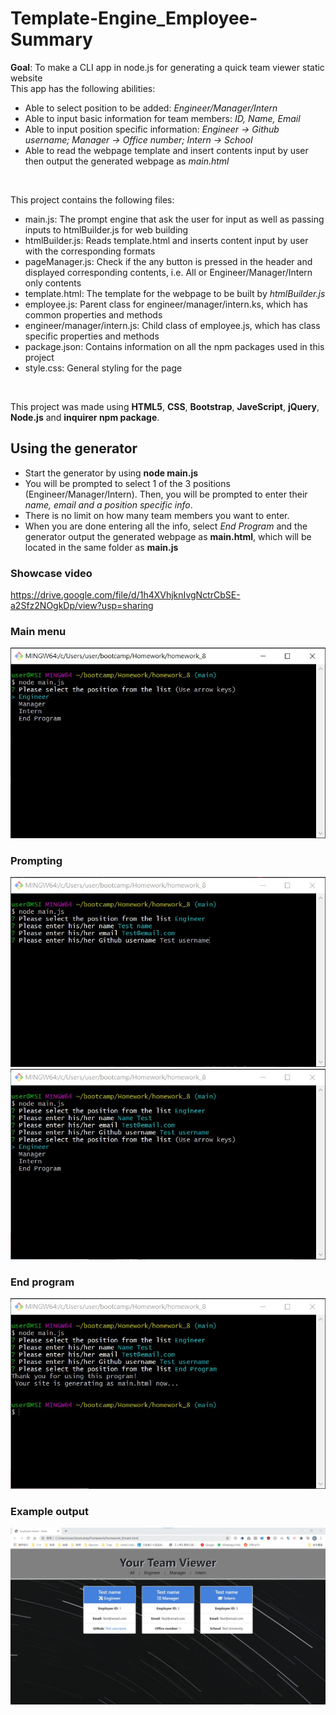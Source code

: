 # Template-Engine_Employee-Summary
**Goal**: To make a CLI app in node.js for generating a quick team viewer static website<br>
This app has the following abilities:
- Able to select position to be added: *Engineer/Manager/Intern*
- Able to input basic information for team members: *ID, Name, Email*
- Able to input position specific information: *Engineer -> Github username; Manager -> Office number; Intern -> School*
- Able to read the webpage template and insert contents input by user then output the generated webpage as *main.html*

<br>

This project contains the following files:
- main.js: The prompt engine that ask the user for input as well as passing inputs to htmlBuilder.js for web building
- htmlBuilder.js: Reads template.html and inserts content input by user with the corresponding formats 
- pageManager.js: Check if the any button is pressed in the header and displayed corresponding contents, i.e. All or Engineer/Manager/Intern only contents
- template.html: The template for the webpage to be built by *htmlBuilder.js*
- employee.js: Parent class for engineer/manager/intern.ks, which has common properties and methods
- engineer/manager/intern.js: Child class of employee.js, which has class specific properties and methods
- package.json: Contains information on all the npm packages used in this project
- style.css: General styling for the page

<br>

This project was made using **HTML5**, **CSS**, **Bootstrap**, **JaveScript**, **jQuery**, **Node.js** and **inquirer npm package**.

## Using the generator
- Start the generator by using **node main.js**
- You will be prompted to select 1 of the 3 positions (Engineer/Manager/Intern). Then, you will be prompted to enter their *name, email and a position specific info*.
- There is no limit on how many team members you want to enter.
- When you are done entering all the info, select *End Program* and the generator output the generated webpage as **main.html**, which will be located in the same folder as **main.js**

### Showcase video
https://drive.google.com/file/d/1h4XVhjknIvgNctrCbSE-a2Sfz2NOgkDp/view?usp=sharing

### Main menu
<img src="./img/readme/mainMenu.jpg" alt="Main menu showcase" style="margin-left: auto; margin-right: auto" />

### Prompting
<img src="./img/readme/duringInput.jpg" alt="Prompt showcase" style="margin-left: auto; margin-right: auto" />
<img src="./img/readme/afterInput.jpg" alt="After prompt showcase" style="margin-left: auto; margin-right: auto" />

### End program
<img src="./img/readme/endProgram.jpg" alt="Generator showcase" style="margin-left: auto; margin-right: auto" />

### Example output
<img src="./img/readme/example.jpg" alt="Example website" style="margin-left: auto; margin-right: auto" />